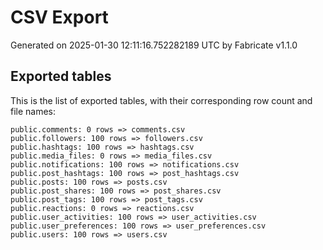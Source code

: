 # CSV Export

Generated on 2025-01-30 12:11:16.752282189 UTC by Fabricate v1.1.0

## Exported tables

This is the list of exported tables, with their corresponding row count and file names:

    public.comments: 0 rows => comments.csv
    public.followers: 100 rows => followers.csv
    public.hashtags: 100 rows => hashtags.csv
    public.media_files: 0 rows => media_files.csv
    public.notifications: 100 rows => notifications.csv
    public.post_hashtags: 100 rows => post_hashtags.csv
    public.posts: 100 rows => posts.csv
    public.post_shares: 100 rows => post_shares.csv
    public.post_tags: 100 rows => post_tags.csv
    public.reactions: 0 rows => reactions.csv
    public.user_activities: 100 rows => user_activities.csv
    public.user_preferences: 100 rows => user_preferences.csv
    public.users: 100 rows => users.csv